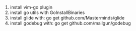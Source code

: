 1. install vim-go plugin
2. install go utils with GoInstallBinaries
3. install glide with: go get github.com/Masterminds/glide
4. install godebug with: go get github.com/mailgun/godebug
